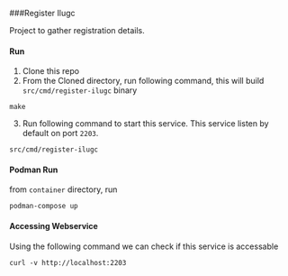 ###Register Ilugc

Project to gather registration details.

#### Run
1. Clone this repo
2. From the Cloned directory, run following command, this will build `src/cmd/register-ilugc` binary
```console
make
```
3. Run following command to start this service.  This service listen by default on port `2203`.
```console
src/cmd/register-ilugc
```

#### Podman Run

from `container` directory, run
```console
podman-compose up
```

#### Accessing Webservice

Using the following command we can check if this service is accessable
```console
curl -v http://localhost:2203
```